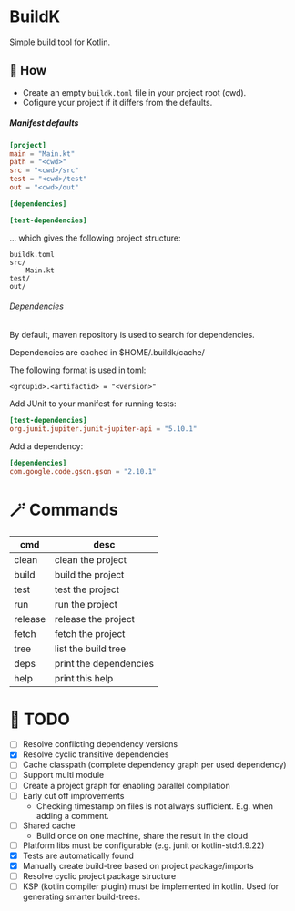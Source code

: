 # BuildK
Simple build tool for Kotlin.

## 📜 How
- Create an empty `buildk.toml` file in your project root (cwd).
- Cofigure your project if it differs from the defaults.

##### Manifest defaults
```toml
[project]
main = "Main.kt"
path = "<cwd>"
src = "<cwd>/src"
test = "<cwd>/test"
out = "<cwd>/out"

[dependencies]

[test-dependencies]
```
... which gives the following project structure:

```
buildk.toml
src/
    Main.kt
test/
out/
```

###### Dependencies
By default, maven repository is used to search for dependencies.

Dependencies are cached in $HOME/.buildk/cache/

The following format is used in toml: 

`<groupid>.<artifactid> = "<version>"`

Add JUnit to your manifest for running tests:
```toml
[test-dependencies]
org.junit.jupiter.junit-jupiter-api = "5.10.1"
```

Add a dependency:
```toml
[dependencies]
com.google.code.gson.gson = "2.10.1"
```

# 🪄 Commands

| cmd | desc |
| --- | ---- |
| clean   | clean the project      |
| build   | build the project      |
| test    | test the project       |
| run     | run the project        |
| release | release the project    |
| fetch   | fetch the project      |
| tree    | list the build tree    |
| deps    | print the dependencies |
| help    | print this help        |

# 🚧 TODO
- [ ] Resolve conflicting dependency versions
- [x] Resolve cyclic transitive dependencies
- [ ] Cache classpath (complete dependency graph per used dependency)
- [ ] Support multi module
- [ ] Create a project graph for enabling parallel compilation
- [ ] Early cut off improvements
  * Checking timestamp on files is not always sufficient. E.g. when adding a comment.
- [ ] Shared cache 
  * Build once on one machine, share the result in the cloud
- [ ] Platform libs must be configurable (e.g. junit or kotlin-std:1.9.22)
- [x] Tests are automatically found
- [x] Manually create build-tree based on project package/imports
- [ ] Resolve cyclic project package structure
- [ ] KSP (kotlin compiler plugin) must be implemented in kotlin. Used for generating smarter build-trees.
